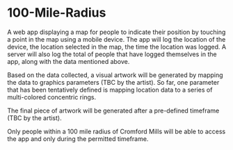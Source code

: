 # 100-Mile-Radius

A web app displaying a map for people to indicate their position by touching a point in the map using a mobile device. 
The app will log the location of the device, the location selected in the map, the time the location was logged.
A server will also log the total of people that have logged themselves in the app, along with the data mentioned above.

Based on the data collected, a visual artwork will be generated by mapping the data to graphics parameters (TBC by the artist). So far, one parameter that has been tentatively defined is mapping location data to a series of multi-colored concentric rings.

The final piece of artwork will be generated after a pre-defined timeframe (TBC by the artist).

Only people within a 100 mile radius of Cromford Mills will be able to access the app and only during the permitted timeframe. 
